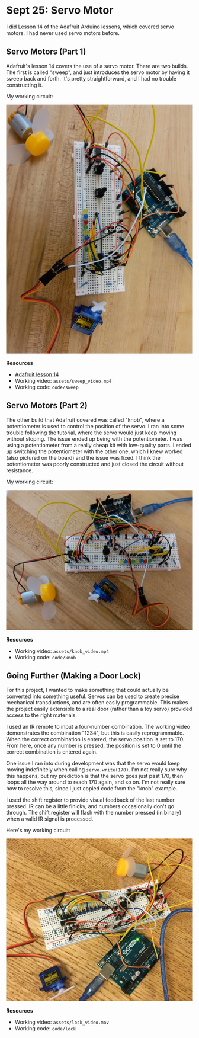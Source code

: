 # Sept 25: Servo Motor

I did Lesson 14 of the Adafruit Arduino lessons, which covered servo motors. I had never used servo motors before.

## Servo Motors (Part 1)

Adafruit's lesson 14 covers the use of a servo motor. There are two builds. The first is called "sweep", and just introduces the servo motor by having it sweep back and forth. It's pretty straightforward, and I had no trouble constructing it.

My working circuit:

![sweep circuit](./assets/sweep_circuit.jpeg)

**Resources**

- [Adafruit lesson 14](https://learn.adafruit.com/adafruit-arduino-lesson-14-servo-motors)
- Working video: `assets/sweep_video.mp4`
- Working code: `code/sweep`

## Servo Motors (Part 2)

The other build that Adafruit covered was called "knob", where a potentiometer is used to control the position of the servo. I ran into some trouble following the tutorial, where the servo would just keep moving without stoping. The issue ended up being with the potentiometer. I was using a potentiometer from a really cheap kit with low-quality parts. I ended up switching the potentiometer with the other one, which I knew worked (also pictured on the board) and the issue was fixed. I think the potentiometer was poorly constructed and just closed the circuit without resistance.

My working circuit:

![knob circuit](./assets/knob_circuit.jpeg)

**Resources**

- Working video: `assets/knob_video.mp4`
- Working code: `code/knob`

## Going Further (Making a Door Lock)

For this project, I wanted to make something that could actually be converted into something useful. Servos can be used to create precise mechanical transductions, and are often easily programmable. This makes the project easily extensible to a real door (rather than a toy servo) provided access to the right materials.

I used an IR remote to input a four-number combination. The working video demonstrates the combination "1234", but this is easily reprogrammable. When the correct combination is entered, the servo position is set to 170. From here, once any number is pressed, the position is set to 0 until the correct combination is entered again.

One issue I ran into during development was that the servo would keep moving indefinitely when calling `servo.write(170)`. I'm not really sure why this happens, but my prediction is that the servo goes just past 170, then loops all the way around to reach 170 again, and so on. I'm not really sure how to resolve this, since I just copied code from the "knob" example.

I used the shift register to provide visual feedback of the last number pressed. IR can be a little finicky, and numbers occasionally don't go through. The shift register will flash with the number pressed (in binary) when a valid IR signal is processed.

Here's my working circuit:

![lock circuit](./assets/lock_circuit.jpg)

**Resources**

- Working video: `assets/lock_video.mov`
- Working code: `code/lock`
